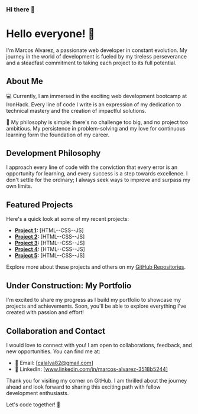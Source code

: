 

### Hi there 👋

# Hello everyone! 👋

I'm Marcos Alvarez, a passionate web developer in constant evolution. My journey in the world of development is fueled by my tireless perseverance and a steadfast commitment to taking each project to its full potential.

## About Me

💻 Currently, I am immersed in the exciting web development bootcamp at IronHack. Every line of code I write is an expression of my dedication to technical mastery and the creation of impactful solutions.

🚀 My philosophy is simple: there's no challenge too big, and no project too ambitious. My persistence in problem-solving and my love for continuous learning form the foundation of my career.

## Development Philosophy

I approach every line of code with the conviction that every error is an opportunity for learning, and every success is a step towards excellence. I don't settle for the ordinary; I always seek ways to improve and surpass my own limits.

## Featured Projects

Here's a quick look at some of my recent projects:

- **[Project 1](https://neon-haupia-897d05.netlify.app):** [HTML--CSS--JS]
- **[Project 2](https://fancy-chimera-3fca55.netlify.app):** [HTML--CSS--JS]
- **[Project 3](https://soft-brioche-dd0475.netlify.app):** [HTML--CSS--JS]
- **[Project 4](https://papaya-sable-19da66.netlify.app):** [HTML--CSS--JS]
- **[Project 5](https://nimble-swan-4914b5.netlify.app):** [HTML--CSS--JS]

Explore more about these projects and others on my [GitHub Repositories](https://github.com/marcosAlvarezCalabria?tab=repositories).

## Under Construction: My Portfolio

I'm excited to share my progress as I build my portfolio to showcase my projects and achievements. Soon, you'll be able to explore everything I've created with passion and effort!

## Collaboration and Contact

I would love to connect with you! I am open to collaborations, feedback, and new opportunities. You can find me at:

- 📧 Email: [calalva82@gmail.com]
- 💼 LinkedIn: [www.linkedin.com/in/marcos-alvarez-3518b5244]

Thank you for visiting my corner on GitHub. I am thrilled about the journey ahead and look forward to sharing this exciting path with fellow development enthusiasts.

Let's code together! 🚀
